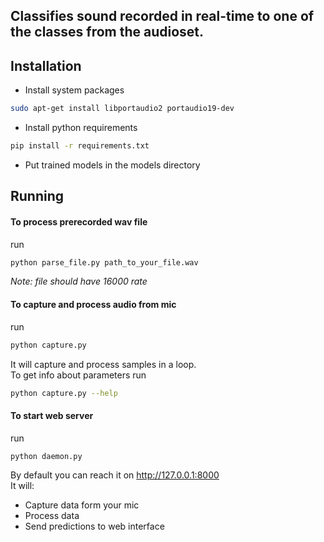 ## Classifies sound recorded in real-time to one of the classes from the audioset.

## Installation
* Install system packages
```bash
sudo apt-get install libportaudio2 portaudio19-dev
```
* Install python requirements
```bash
pip install -r requirements.txt
```

* Put trained models in the models directory

## Running
#### To process prerecorded wav file
run
```bash
python parse_file.py path_to_your_file.wav
```
_Note: file should have 16000 rate_

#### To capture and process audio from mic
run
```bash
python capture.py
```
It will capture and process samples in a loop.\
To get info about parameters run
```bash
python capture.py --help
```

#### To start web server
run
```bash
python daemon.py
```
By default you can reach it on http://127.0.0.1:8000 \
It will:
* Capture data form your mic
* Process data
* Send predictions to web interface
